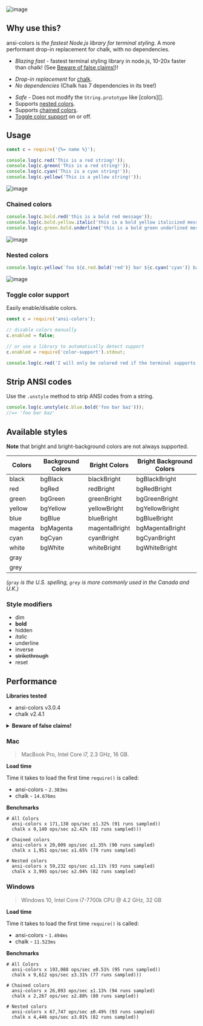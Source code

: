 ![image](https://user-images.githubusercontent.com/383994/39635445-8a98a3a6-4f8b-11e8-89c1-068c45d4fff8.png)

## Why use this?

ansi-colors is _the fastest Node.js library for terminal styling_. A more performant drop-in replacement for chalk, with no dependencies.

* _Blazing fast_ - fastest terminal styling library in node.js, 10-20x faster than chalk! (See [Beware of false claims!](#beware-of-false-claims))!
- _Drop-in replacement_ for [chalk](https://github.com/chalk/chalk).
- _No dependencies_ (Chalk has 7 dependencies in its tree!)
* _Safe_ - Does not modify the `String.prototype` like [colors][].
* Supports [nested colors](#nested-colors).
* Supports [chained colors](#chained-colors).
* [Toggle color support](#toggle-color-support) on or off.


## Usage

```js
const c = require('{%= name %}');

console.log(c.red('This is a red string!'));
console.log(c.green('This is a red string!'));
console.log(c.cyan('This is a cyan string!'));
console.log(c.yellow('This is a yellow string!'));
```

![image](https://user-images.githubusercontent.com/383994/39653848-a38e67da-4fc0-11e8-89ae-98c65ebe9dcf.png)


### Chained colors

```js
console.log(c.bold.red('this is a bold red message'));
console.log(c.bold.yellow.italic('this is a bold yellow italicized message'));
console.log(c.green.bold.underline('this is a bold green underlined message'));
```

![image](https://user-images.githubusercontent.com/383994/39635780-7617246a-4f8c-11e8-89e9-05216cc54e38.png)


### Nested colors

```js
console.log(c.yellow(`foo ${c.red.bold('red')} bar ${c.cyan('cyan')} baz`));
```

![image](https://user-images.githubusercontent.com/383994/39635817-8ed93d44-4f8c-11e8-8afd-8c3ea35f5fbe.png)


### Toggle color support

Easily enable/disable colors.

```js
const c = require('ansi-colors');

// disable colors manually
c.enabled = false;

// or use a library to automatically detect support
c.enabled = require('color-support').stdout;

console.log(c.red('I will only be colored red if the terminal supports colors'));
```

## Strip ANSI codes

Use the `.unstyle` method to strip ANSI codes from a string.

```js
console.log(c.unstyle(c.blue.bold('foo bar baz')));
//=> 'foo bar baz'
```

## Available styles

**Note** that bright and bright-background colors are not always supported.

| Colors  | Background Colors | Bright Colors | Bright Background Colors |
| ------- | ----------------- | ------------- | ------------------------ |
| black   | bgBlack           | blackBright   | bgBlackBright            |
| red     | bgRed             | redBright     | bgRedBright              |
| green   | bgGreen           | greenBright   | bgGreenBright            |
| yellow  | bgYellow          | yellowBright  | bgYellowBright           |
| blue    | bgBlue            | blueBright    | bgBlueBright             |
| magenta | bgMagenta         | magentaBright | bgMagentaBright          |
| cyan    | bgCyan            | cyanBright    | bgCyanBright             |
| white   | bgWhite           | whiteBright   | bgWhiteBright            |
| gray    |                   |               |                          |
| grey    |                   |               |                          |

_(`gray` is the U.S. spelling, `grey` is more commonly used in the Canada and U.K.)_


### Style modifiers

- dim
- **bold**
- hidden
- _italic_
- underline
- inverse
- ~~strikethrough~~
- reset


## Performance

**Libraries tested**

- ansi-colors v3.0.4
- chalk v2.4.1

<details>
  <summary><strong>Beware of false claims!</strong></summary>

### Kleur and turbocolor are buggy and incomplete

tldr; kleur and turbocolor do not have parity with chalk or ansi-colors, and they fail too many of the unit tests to be included in our benchmarks.

You might have seen claims from [kleur][] or [turbocolor][] that they are "faster than ansi-colors". Both libraries are unofficial forks of ansi-colors, and in an attempt to appear faster and differentiate from ansi-colors, _both libraries removed crucial code that was necessary for resetting chained colors_. 

To illustrate the bug, simply do the following with `kleur` (as of v2.0.1):

```js
const kleur = require('kleur');
const red = kleur.bold.underline.red;
console.log(kleur.bold('I should be bold and white'));

const blue = kleur.underline.blue;
console.log(kleur.underline('I should be underlined and white'));
```

Same with `turbocolor` (as of v2.4.5):

```js
const turbocolor = require('turbocolor');
const red = turbocolor.bold.underline.red;
console.log(turbocolor.bold('I should be bold and white'));

const blue = turbocolor.underline.blue;
console.log(turbocolor.underline('I should be underlined and white'));
```

Both libraries render the following:

![image](https://user-images.githubusercontent.com/383994/44202955-7ee62100-a11b-11e8-8ee6-652dbde52911.png)

**Other pitfalls**

Beyond the aforementioned rendering bug, neither kleur nor turbocolor can be used as a drop-in replacement for chalk:

- both libraries omit code that prevents background bleed around newlines (try doing `console.log(kleur.bgRed('foo\nbar') + 'baz qux')` and `console.log(turbocolor.bgRed('foo\nbar') + 'baz qux')`).
- both libraries fail half of the ansi-colors unit tests (chalk passes them all)
- neither library supports bright colors (chalk and ansi-colors do)
- neither library supports bright-background colors (chalk and ansi-colors do)
- turbocolor swaps bright-background colors for background colors. (surprise! turbocolor gives you unexpected colors in the terminal!)

</details>


### Mac

> MacBook Pro, Intel Core i7, 2.3 GHz, 16 GB.

**Load time**

Time it takes to load the first time `require()` is called:

- ansi-colors - `2.383ms`
- chalk - `14.676ms`

**Benchmarks**

```
# All Colors
  ansi-colors x 171,138 ops/sec ±1.32% (91 runs sampled))
  chalk x 9,140 ops/sec ±2.42% (82 runs sampled)))

# Chained colors
  ansi-colors x 20,009 ops/sec ±1.35% (90 runs sampled)
  chalk x 1,951 ops/sec ±1.65% (79 runs sampled)

# Nested colors
  ansi-colors x 59,232 ops/sec ±1.11% (93 runs sampled)
  chalk x 3,995 ops/sec ±2.04% (82 runs sampled)
```

### Windows

> Windows 10, Intel Core i7-7700k CPU @ 4.2 GHz, 32 GB

**Load time**

Time it takes to load the first time `require()` is called:

- ansi-colors - `1.494ms`
- chalk - `11.523ms`

**Benchmarks**

```
# All Colors
  ansi-colors x 193,088 ops/sec ±0.51% (95 runs sampled))
  chalk x 9,612 ops/sec ±3.31% (77 runs sampled)))

# Chained colors
  ansi-colors x 26,093 ops/sec ±1.13% (94 runs sampled)
  chalk x 2,267 ops/sec ±2.88% (80 runs sampled))

# Nested colors
  ansi-colors x 67,747 ops/sec ±0.49% (93 runs sampled)
  chalk x 4,446 ops/sec ±3.01% (82 runs sampled))
```

